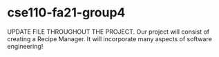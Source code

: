 # cse110-fa21-group4
UPDATE FILE THROUGHOUT THE PROJECT.
Our project will consist of creating a Recipe Manager. It will incorporate many aspects of software engineering!
